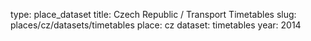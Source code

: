 type: place_dataset
title: Czech Republic / Transport Timetables
slug: places/cz/datasets/timetables
place: cz
dataset: timetables
year: 2014
